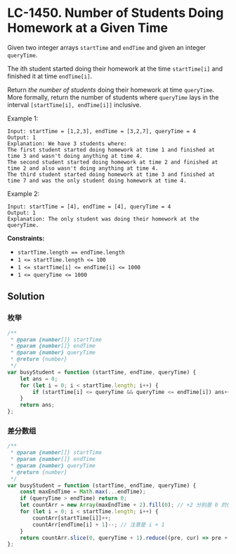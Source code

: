 # LC-1450. Number of Students Doing Homework at a Given Time

Given two integer arrays `startTime` and `endTime` and given an integer `queryTime`.

The ith student started doing their homework at the time `startTime[i]` and finished it at time `endTime[i]`.

Return _the number of students_ doing their homework at time `queryTime`. More formally, return the number of students where `queryTime` lays in the interval `[startTime[i], endTime[i]]` inclusive.

Example 1:

```
Input: startTime = [1,2,3], endTime = [3,2,7], queryTime = 4
Output: 1
Explanation: We have 3 students where:
The first student started doing homework at time 1 and finished at time 3 and wasn't doing anything at time 4.
The second student started doing homework at time 2 and finished at time 2 and also wasn't doing anything at time 4.
The third student started doing homework at time 3 and finished at time 7 and was the only student doing homework at time 4.
```

Example 2:

```
Input: startTime = [4], endTime = [4], queryTime = 4
Output: 1
Explanation: The only student was doing their homework at the queryTime.
```

**Constraints:**

-   `startTime.length == endTime.length`
-   `1 <= startTime.length <= 100`
-   `1 <= startTime[i] <= endTime[i] <= 1000`
-   `1 <= queryTime <= 1000`

## Solution

### 枚举

```javascript
/**
 * @param {number[]} startTime
 * @param {number[]} endTime
 * @param {number} queryTime
 * @return {number}
 */
var busyStudent = function (startTime, endTime, queryTime) {
    let ans = 0;
    for (let i = 0; i < startTime.length; i++) {
        if (startTime[i] <= queryTime && queryTime <= endTime[i]) ans++;
    }
    return ans;
};
```

### 差分数组

```javascript
/**
 * @param {number[]} startTime
 * @param {number[]} endTime
 * @param {number} queryTime
 * @return {number}
 */
var busyStudent = function (startTime, endTime, queryTime) {
    const maxEndTime = Math.max(...endTime);
    if (queryTime > endTime) return 0;
    let countArr = new Array(maxEndTime + 2).fill(0); // +2 分别是 0 的位置和 i + 1 的位置
    for (let i = 0; i < startTime.length; i++) {
        countArr[startTime[i]]++;
        countArr[endTime[i] + 1]--; // 注意是 i + 1
    }
    return countArr.slice(0, queryTime + 1).reduce((pre, cur) => pre + cur);
};
```

